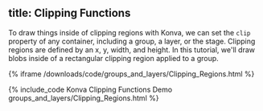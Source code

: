 title: Clipping Functions
---

To draw things inside of clipping regions with Konva, we can set the `clip`
property of any container, including a group, a layer, or the stage.
Clipping regions are defined by an x, y, width, and height.  In this tutorial,
we'll draw blobs inside of a rectangular clipping region applied to a group.

{% iframe /downloads/code/groups_and_layers/Clipping_Regions.html %}

{% include_code Konva Clipping Functions Demo groups_and_layers/Clipping_Regions.html %}